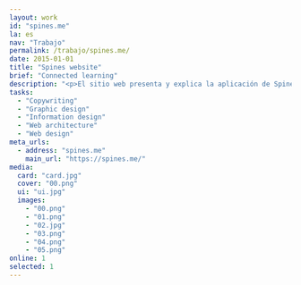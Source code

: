 ```yaml
---
layout: work
id: "spines.me"
la: es
nav: "Trabajo"
permalink: /trabajo/spines.me/
date: 2015-01-01
title: "Spines website"
brief: "Connected learning"
description: "<p>El sitio web presenta y explica la aplicación de Spines y la filosofía de aprendizaje que defiende: <em>captura, elabora y comparte</em> lo que quieres aprender para convertir esa información en conocimiento profundo y duradero.</p>"
tasks:
  - "Copywriting"
  - "Graphic design"
  - "Information design"
  - "Web architecture"
  - "Web design"
meta_urls:
  - address: "spines.me"
    main_url: "https://spines.me/"
media:
  card: "card.jpg"
  cover: "00.png"
  ui: "ui.jpg"
  images:
    - "00.png"
    - "01.png"
    - "02.jpg"
    - "03.png"
    - "04.png"
    - "05.png"
online: 1
selected: 1
---
```

